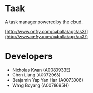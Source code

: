 # TaakA task manager powered by the cloud.[http://www.onfry.com/caballa/app/as3/](http://www.onfry.com/caballa/app/as3/)# Developers* Nicholas Kwan (A0080933E)* Chen Liang (A0072963)* Benjamin Yap Yan Han (A0073006)* Wang Boyang (A0078695H)